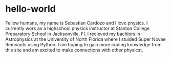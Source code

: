 # hello-world

Fellow humans, my name is Sebastian Cardozo and I love physics. I currently work as a highschool physics instructor at Stanton College Preparatory School in Jacksonville, Fl. I recieved my bachlors in Astrophysics at the University of North Florida where I stuided Super Novae Remnants using Python. I am hoping to gain more coding knowledge from this site and am excited to make connections with other physicst.
